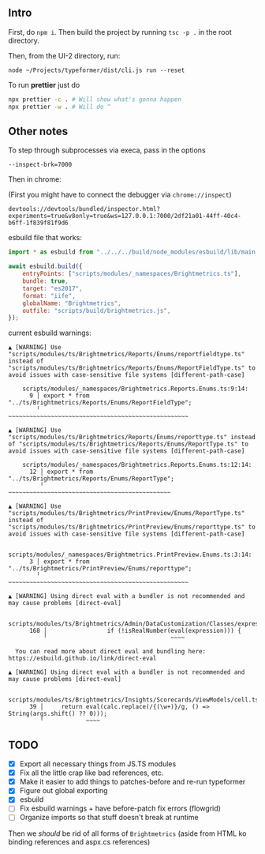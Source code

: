 ## Intro

First, do `npm i`. Then build the project by running `tsc -p .` in the root directory.

Then, from the UI-2 directory, run:

```
node ~/Projects/typeformer/dist/cli.js run --reset
```

To run **prettier** just do

```sh
npx prettier -c . # Will show what's gonna happen
npx prettier -w . # Will do ^
```

## Other notes

To step through subprocesses via execa, pass in the options

```
--inspect-brk=7000
```

Then in chrome:

(First you might have to connect the debugger via `chrome://inspect`)

```
devtools://devtools/bundled/inspector.html?experiments=true&v8only=true&ws=127.0.0.1:7000/2df21a01-44ff-40c4-b6ff-1f839f81f9d6
```

esbuild file that works:

```js
import * as esbuild from "../../../build/node_modules/esbuild/lib/main.js";

await esbuild.build({
    entryPoints: ["scripts/modules/_namespaces/Brightmetrics.ts"],
    bundle: true,
    target: "es2017",
    format: "iife",
    globalName: "Brightmetrics",
    outfile: "scripts/build/brightmetrics.js",
});
```

current esbuild warnings:

```
▲ [WARNING] Use "scripts/modules/ts/Brightmetrics/Reports/Enums/reportfieldtype.ts" instead of "scripts/modules/ts/Brightmetrics/Reports/Enums/ReportFieldType.ts" to avoid issues with case-sensitive file systems [different-path-case]

    scripts/modules/_namespaces/Brightmetrics.Reports.Enums.ts:9:14:
      9 │ export * from "../ts/Brightmetrics/Reports/Enums/ReportFieldType";
        ╵               ~~~~~~~~~~~~~~~~~~~~~~~~~~~~~~~~~~~~~~~~~~~~~~~~~~~

▲ [WARNING] Use "scripts/modules/ts/Brightmetrics/Reports/Enums/reporttype.ts" instead of "scripts/modules/ts/Brightmetrics/Reports/Enums/ReportType.ts" to avoid issues with case-sensitive file systems [different-path-case]

    scripts/modules/_namespaces/Brightmetrics.Reports.Enums.ts:12:14:
      12 │ export * from "../ts/Brightmetrics/Reports/Enums/ReportType";
         ╵               ~~~~~~~~~~~~~~~~~~~~~~~~~~~~~~~~~~~~~~~~~~~~~~

▲ [WARNING] Use "scripts/modules/ts/Brightmetrics/PrintPreview/Enums/ReportType.ts" instead of "scripts/modules/ts/Brightmetrics/PrintPreview/Enums/reporttype.ts" to avoid issues with case-sensitive file systems [different-path-case]

    scripts/modules/_namespaces/Brightmetrics.PrintPreview.Enums.ts:3:14:
      3 │ export * from "../ts/Brightmetrics/PrintPreview/Enums/reporttype";
        ╵               ~~~~~~~~~~~~~~~~~~~~~~~~~~~~~~~~~~~~~~~~~~~~~~~~~~~

▲ [WARNING] Using direct eval with a bundler is not recommended and may cause problems [direct-eval]

    scripts/modules/ts/Brightmetrics/Admin/DataCustomization/Classes/expressionvalidator.ts:168:34:
      168 │                 if (!isRealNumber(eval(expression))) {
          ╵                                   ~~~~

  You can read more about direct eval and bundling here: https://esbuild.github.io/link/direct-eval

▲ [WARNING] Using direct eval with a bundler is not recommended and may cause problems [direct-eval]

    scripts/modules/ts/Brightmetrics/Insights/Scorecards/ViewModels/cell.ts:39:11:
      39 │     return eval(calc.replace(/{(\w+)}/g, () => String(args.shift() ?? 0)));
         ╵            ~~~~
```

## TODO

-   [x] Export all necessary things from JS.TS modules
-   [x] Fix all the little crap like bad references, etc.
-   [x] Make it easier to add things to patches-before and re-run typeformer
-   [x] Figure out global exporting
-   [x] esbuild
-   [ ] Fix esbuild warnings + have before-patch fix errors (flowgrid)
-   [ ] Organize imports so that stuff doesn't break at runtime

Then we _should_ be rid of all forms of `Brightmetrics` (aside from HTML ko binding references and aspx.cs references)
